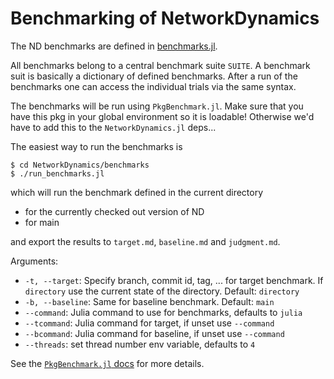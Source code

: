 # Benchmarking of NetworkDynamics

The ND benchmarks are defined in [benchmarks.jl](benchmarks.jl).

All benchmarks belong to a central benchmark suite `SUITE`. A benchmark
suit is basically a dictionary of defined benchmarks. After a run
of the benchmarks one can access the individual trials via the same syntax.

The benchmarks will be run using `PkgBenchmark.jl`. Make sure that you
have this pkg in your global environment so it is loadable! Otherwise we'd
have to add this to the `NetworkDynamics.jl` deps...

The easiest way to run the benchmarks is
```
$ cd NetworkDynamics/benchmarks
$ ./run_benchmarks.jl
```
which will run the benchmark defined in the current directory

- for the currently checked out version of ND
- for main

and export the results to `target.md`, `baseline.md` and `judgment.md`.

Arguments:
- `-t, --target`: Specify branch, commit id, tag, ... for target benchmark. If `directory` use the current state of the directory. Default: `directory`
- `-b, --baseline`: Same for baseline benchmark. Default: `main`
- `--command`: Julia command to use for benchmarks, defaults to `julia`
- `--tcommand`: Julia command for target, if unset use `--command`
- `--bcommand`: Julia command for baseline, if unset use `--command`
- `--threads`: set thread number env variable, defaults to `4`

See the [`PkgBenchmark.jl` docs](https://juliaci.github.io/PkgBenchmark.jl/stable/) for more details.

